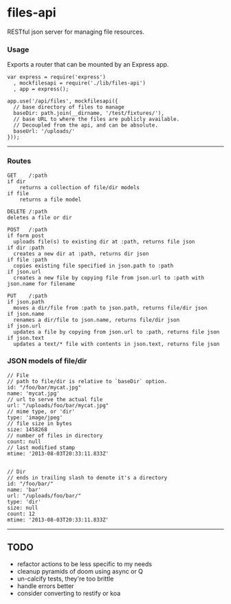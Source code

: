 files-api
=========

RESTful json server for managing file resources.

### Usage

Exports a router that can be mounted by an Express app.
    
    var express = require('express')
      , mockfilesapi = require('./lib/files-api')
      , app = express();

    app.use('/api/files', mockfilesapi({
      // base directory of files to manage
      baseDir: path.join(__dirname, '/test/fixtures/'),
      // base URL to where the files are publicly available.
      // Decoupled from the api, and can be absolute.
      baseUrl: '/uploads/'
    }));

---------------------

### Routes

    GET    /:path   
    if dir
        returns a collection of file/dir models
    if file
        returns a file model
    
    DELETE /:path
    deletes a file or dir

    POST   /:path
    if form post
      uploads file(s) to existing dir at :path, returns file json
    if dir :path
      creates a new dir at :path, returns dir json
    if file :path
      copies existing file specified in json.path to :path
    if json.url
      creates a new file by copying file from json.url to :path with json.name for filename

    PUT    /:path
    if json.path
      moves a dir/file from :path to json.path, returns file/dir json
    if json.name
      renames a dir/file to json.name, returns file/dir json
    if json.url
      updates a file by copying from json.url to :path, returns file json
    if json.text
      updates a text/* file with contents in json.text, returns file json


### JSON models of file/dir

    // File
    // path to file/dir is relative to `baseDir` option.
    id: "/foo/bar/mycat.jpg"
    name: 'mycat.jpg'
    // url to serve the actual file
    url: "/uploads/foo/bar/mycat.jpg"
    // mime type, or 'dir'
    type: 'image/jpeg'
    // file size in bytes
    size: 1458268
    // number of files in directory
    count: null
    // last modified stamp
    mtime: '2013-08-03T20:33:11.833Z'


    // Dir 
    // ends in trailing slash to denote it's a directory
    id: "/foo/bar/" 
    name: 'bar'
    url: "/uploads/foo/bar/"
    type: 'dir'
    size: null
    count: 12 
    mtime: '2013-08-03T20:33:11.833Z'


-------------------------

## TODO

- refactor actions to be less specific to my needs
- cleanup pyramids of doom using async or Q
- un-calcify tests, they're too brittle
- handle errors better
- consider converting to restify or koa
